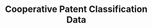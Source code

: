 ---
bigquery: https://console.cloud.google.com/bigquery?p=patents-public-data&d=cpc&page=dataset
citation: '“Cooperative Patent Classification” by the EPO and USPTO, for public use. '
contributors: EPO, USPTO
cost: None
description: Cooperative Patent Classification Data contains the scheme and definitions
  of the Cooperative Patent Classification system for classifying patent documents.
  The CPC is the result of a partnership between the EPO and the USPTO in their joint
  effort to develop a common, internationally compatible classification system for
  technical documents, in particular patent publications, which will be used by both
  offices in the patent granting process
documentation: https://www.cooperativepatentclassification.org/cpcSchemeAndDefinitions
last_edit: 04/06/2022, 10:30:10
location: https://www.cooperativepatentclassification.org/index
maintained_by: USPTO, EPO
schema_fields:
- ipc_concordant
- child_groups
- breakdownCode
- sizeCache
- children
- date_revised
- ipcConcordant
- status
- informative_references
- titlePart
- limiting_references
- residualReferences
- childGroups
- symbol
- titleFull
- definition
- application_references
- limitingReferences
- glossary
- parents
- dateRevised
- title_full
- informativeReferences
- notAllocatable
- title_part
- level
- breakdown_code
- not_allocatable
- residual_references
- synonyms
- applicationReferences
- additional_only
shortname: cooperative_patent_classification
tags:
- patents
- science
title: Cooperative Patent Classification Data
uuid: 984374a7-16e9-4b35-9445-458daceb01bf
---